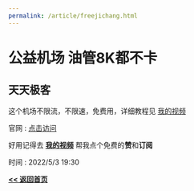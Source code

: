 ```yaml
---
permalink: /article/freejichang.html
---
```


# 公益机场 油管8K都不卡

## 天天极客

这个机场不限流，不限速，免费用，详细教程见 [我的视频](https://youtu.be/8fPjKwNGeTs) 

官网 : [点击访问](daydaygeek.icu)

好用记得去 **[我的视频](https://youtu.be/8fPjKwNGeTs)** 帮我点个免费的**赞**和**订阅**

时间 : 2022/5/3 19:30 

**[<< 返回首页](corestudi0.github.io)**
